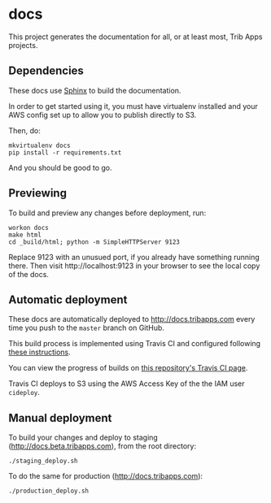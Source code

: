 docs
====

This project generates the documentation for all, or at least most, Trib Apps projects.

Dependencies
------------

These docs use [Sphinx](http://sphinx-doc.org/) to build the documentation.

In order to get started using it, you must have virtualenv installed and your AWS config set up to allow you to publish directly to S3.

Then, do:

```
mkvirtualenv docs
pip install -r requirements.txt
```
And you should be good to go.

Previewing
----------

To build and preview any changes before deployment, run:

```
workon docs
make html
cd _build/html; python -m SimpleHTTPServer 9123

```

Replace 9123 with an unusued port, if you already have something running there. Then visit
http://localhost:9123 in your browser to see the local copy of the docs.

Automatic deployment
--------------------

These docs are automatically deployed to http://docs.tribapps.com every time
you push to the `master` branch on GitHub.

This build process is implemented using Travis CI and configured following
[these instructions](http://docs.travis-ci.com/user/deployment/s3/).

You can view the progress of builds on [this repository's Travis CI page](https://travis-ci.org/newsapps/docs/).

Travis CI deploys to S3 using the AWS Access Key of the the IAM user `cideploy`.

Manual deployment
-----------------

To build your changes and deploy to staging (http://docs.beta.tribapps.com), from the root
directory:

```
./staging_deploy.sh
```

To do the same for production (http://docs.tribapps.com):

```
./production_deploy.sh
```

